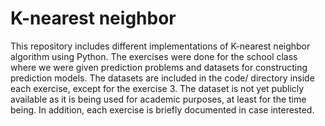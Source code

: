 # K-nearest neighbor

This repository includes different implementations of K-nearest neighbor algorithm using Python. The exercises were done for the school class where we were given prediction problems and datasets for constructing prediction models. The datasets are included in the code/ directory inside each exercise, except for the exercise 3. The dataset is not yet publicly available as it is being used for academic purposes, at least for the time being. In addition, each exercise is briefly documented in case interested.